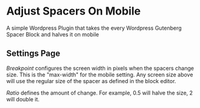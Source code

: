 # Adjust Spacers On Mobile
A simple Wordpress Plugin that takes the every Wordpress Gutenberg Spacer Block and halves it on mobile

## Settings Page
*Breakpoint* configures the screen width in pixels when the spacers change size. This is the "max-width" for the mobile setting. Any screen size above will use the regular size of the spacer as defined in the block editor.

*Ratio* defines the amount of change. For example, 0.5 will halve the size, 2 will double it.

